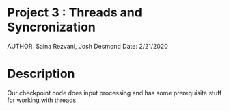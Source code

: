 # Project 3 : Threads and  Syncronization
AUTHOR: Saina Rezvani, Josh Desmond
Date: 2/21/2020

# Description
Our checkpoint code does input processing and has some prerequisite
stuff for working with threads

